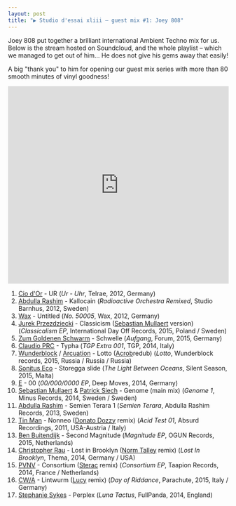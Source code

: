 ```yaml
---
layout: post
title: "▶ Studio d'essai xliii – guest mix #1: Joey 808"
---
```


Joey 808 put together a brilliant international Ambient Techno mix for us. Below is the stream hosted on Soundcloud, and the whole playlist – which we managed to get out of him... He does not give his gems away that easily!

A big "thank you" to him for opening our guest mix series with more than 80 smooth minutes of vinyl goodness!

<iframe width="100%" height="450" scrolling="no" frameborder="no" src="https://w.soundcloud.com/player/?url=https%3A//api.soundcloud.com/tracks/211925519&amp;auto_play=false&amp;hide_related=false&amp;show_comments=true&amp;show_user=true&amp;show_reposts=false&amp;visual=true"></iframe>

1. [Cio d'Or](http://musicbrainz.org/artist/10f6948d-a016-4ad8-a9f7-09f6ec7beb23) - UR (_Ur - Uhr_, Telrae, 2012, Germany)
1. [Abdulla Rashim](http://musicbrainz.org/artist/fff5d9bf-ebc5-46fb-b445-838aef486fa3) - Kallocain (_Radioactive Orchestra Remixed_, Studio Barnhus, 2012, Sweden)
1. [Wax](http://musicbrainz.org/artist/c48fc9be-f2b5-4708-bff7-7c89bfd3f804) - Untitled (_No. 50005_, Wax, 2012, Germany)
1. [Jurek Przezdziecki](http://musicbrainz.org/artist/4279fab9-a632-4600-8196-345806314cab) - Classicism ([Sebastian Mullaert](http://musicbrainz.org/artist/afaf5974-6d88-438a-be09-d3a42bdb207e) version) (_Classicalism EP_, International Day Off Records, 2015, Poland / Sweden)
1. [Zum Goldenen Schwarm](http://musicbrainz.org/artist/a773587f-51b1-4028-a7d7-dee207c0f458) - Schwelle (_Aufgang_, Forum, 2015, Germany)
1. [Claudio PRC](http://musicbrainz.org/artist/f96f7f02-56cd-4084-98bd-cb725073bfb9) - Typha (_TGP Extra 001_, TGP, 2014, Italy)
1. [Wunderblock](http://musicbrainz.org/artist/e179de67-0d5c-4f1f-bb10-c2986d37b14e) / [Arcuation](http://musicbrainz.org/artist/1be14a9c-1fd0-4e34-b8cc-91903a380ace) - Lotto ([Acrob](http://musicbrainz.org/artist/3be3d7a7-e074-413b-92eb-0b40ef46d851)redub) (_Lotto_, Wunderblock records, 2015, Russia / Russia / Russia)
1. [Sonitus Eco](http://musicbrainz.org/artist/36481280-671a-45ef-9e64-17ec6affc14e) - Storegga slide (_The Light Between Oceans_, Silent Season, 2015, Malta)
1. [E](http://musicbrainz.org/artist/077cbf79-c3d6-45da-a3f8-8327c19f3203) - 00 (_00/000/0000 EP_, Deep Moves, 2014, Germany)
1. [Sebastian Mullaert](http://musicbrainz.org/artist/afaf5974-6d88-438a-be09-d3a42bdb207e) & [Patrick Siech](http://musicbrainz.org/artist/58f5ea7f-a05b-430d-8332-5bce250c6e35) - Genome (main mix) (_Genome 1_, Minus Records, 2014, Sweden / Sweden)
1. [Abdulla Rashim](http://musicbrainz.org/artist/fff5d9bf-ebc5-46fb-b445-838aef486fa3) - Semien Terara 1 (_Semien Terara_, Abdulla Rashim Records, 2013, Sweden)
1. [Tin Man](http://musicbrainz.org/artist/2c0d04a8-f389-4e49-a9ca-82e29f60ff52) - Nonneo ([Donato Dozzy](http://musicbrainz.org/artist/4a2a0d6b-d871-400b-8d61-bf544854bdf6) remix) (_Acid Test 01_, Absurd Recordings, 2011, USA-Austria / Italy)
1. [Ben Buitendijk](http://musicbrainz.org/artist/c602a523-8132-4808-9736-cd50667ddd3b) - Second Magnitude (_Magnitude EP_, OGUN Records, 2015, Netherlands)
1. [Christopher Rau](http://musicbrainz.org/artist/4ab35279-ee40-44f2-a6d0-28d0bddc7888) - Lost in Brooklyn ([Norm Talley](http://musicbrainz.org/artist/a38cd662-209b-42a5-8c2d-ed36653b9859) remix) (_Lost In Brooklyn_, Thema, 2014, Germany / USA)
1. [PVNV](http://musicbrainz.org/artist/bd543f0f-7d4c-4aa9-985d-ea7537374f4a) - Consortium ([Sterac](http://musicbrainz.org/artist/b7aedb11-6c9d-4cec-9878-8c979bcc652b) remix) (_Consortium EP_, Taapion Records, 2014, France / Netherlands)
1. [CW/A](http://musicbrainz.org/artist/cc402824-912c-4dad-9e31-4ee9d3b7e59c) - Lintwurm ([Lucy](http://musicbrainz.org/artist/128b3aaa-f932-4eb3-93cd-cf1d56e88be6) remix) (_Day of Riddance_, Parachute, 2015, Italy / Germany)
1. [Stephanie Sykes](http://musicbrainz.org/artist/ac8beea9-69e5-4b88-9fb0-5077d3fa530e) - Perplex (_Luna Tactus_, FullPanda, 2014, England)